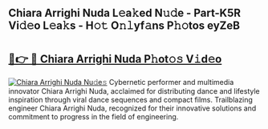 ## Chiara Arrighi Nuda L𝚎a𝚔ed N𝚞𝚍e - Part-K5R Vi𝚍𝚎o L𝚎a𝚔s - H𝚘𝚝 O𝚗𝚕yf𝚊ns P𝚑𝚘tos eyZeB

# <h2><a href="http://kfb7rb.oniu.top/?m=Chiara+Arrighi+Nuda">🔗👉 🔴 Chiara Arrighi Nuda P𝚑ot𝚘𝚜 V𝚒d𝚎o</a></h2>

[![Chiara Arrighi Nuda Nu𝚍e𝚜](https://i.imgur.com/0qMVB7G.gif)](http://kfb7rb.oniu.top/?m=Chiara+Arrighi+Nuda)
Cybernetic performer and multimedia innovator Chiara Arrighi Nuda, acclaimed for distributing dance and lifestyle inspiration through viral dance sequences and compact films. Trailblazing engineer Chiara Arrighi Nuda, recognized for their innovative solutions and commitment to progress in the field of engineering.  
